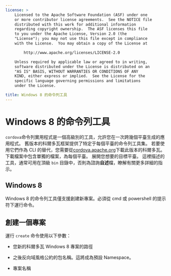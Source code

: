 ```yaml
---
license: >
    Licensed to the Apache Software Foundation (ASF) under one
    or more contributor license agreements.  See the NOTICE file
    distributed with this work for additional information
    regarding copyright ownership.  The ASF licenses this file
    to you under the Apache License, Version 2.0 (the
    "License"); you may not use this file except in compliance
    with the License.  You may obtain a copy of the License at

        http://www.apache.org/licenses/LICENSE-2.0

    Unless required by applicable law or agreed to in writing,
    software distributed under the License is distributed on an
    "AS IS" BASIS, WITHOUT WARRANTIES OR CONDITIONS OF ANY
    KIND, either express or implied.  See the License for the
    specific language governing permissions and limitations
    under the License.

title: Windows 8 的命令列工具
---
```


# Windows 8 的命令列工具

`cordova`命令列實用程式是一個高級別的工具，允許您在一次跨幾個平臺生成的應用程式。 舊版本的科爾多瓦框架提供了特定于每個平臺的命令列工具集。 若要使用它們作為 CLI 的替代，您需要從[cordova.apache.org][1]下載此版本的科爾多瓦。 下載檔案中包含單獨的檔案，為每個平臺。 展開您想要的目標平臺。 這裡描述的工具，通常可用在頂級 `bin` 目錄中，否則為諮詢**自述**檔，瞭解有關更多詳細的指示。

 [1]: http://cordova.apache.org

## Windows 8

Windows 8 的命令列工具僅支援創建新專案。必須從 cmd 或 powershell 的提示符下運行命令。

## 創建一個專案

運行 `create` 命令使用以下參數：

*   您新的科爾多瓦 Windows 8 專案的路徑

*   之後反向域風格公約的包名稱。這將成為預設 Namespace。

*   專案名稱